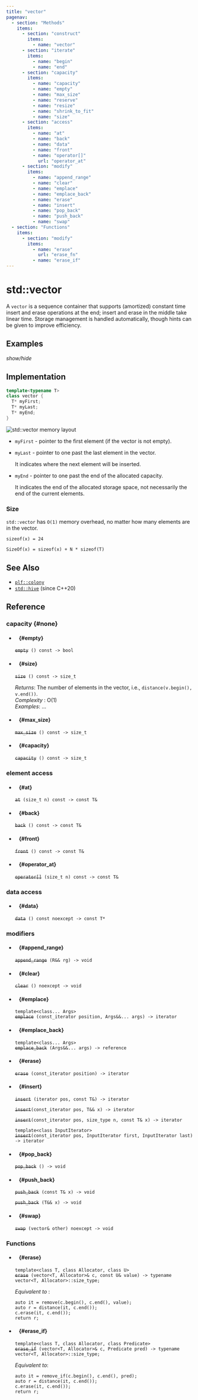 ```yaml
---
title: "vector"
pagenav:
  - section: "Methods"
    items:
      - section: "construct"
        items:
          - name: "vector"
      - section: "iterate"
        items:
          - name: "begin"
          - name: "end"
      - section: "capacity"
        items:
          - name: "capacity"
          - name: "empty"
          - name: "max_size"
          - name: "reserve"
          - name: "resize"
          - name: "shrink_to_fit"
          - name: "size"
      - section: "access"
        items:
          - name: "at"
          - name: "back"
          - name: "data"
          - name: "front"
          - name: "operator[]"
            url: "operator_at"
      - section: "modify"
        items:
          - name: "append_range"
          - name: "clear"
          - name: "emplace"
          - name: "emplace_back"
          - name: "erase"
          - name: "insert"
          - name: "pop_back"
          - name: "push_back"
          - name: "swap"
  - section: "Functions"
    items:
      - section: "modify"
        items:
          - name: "erase"
            url: "erase_fn"
          - name: "erase_if"
---
```


# std::vector

A `vector` is a sequence container that supports (amortized) constant time
insert and erase operations at the end; insert and erase in the middle take
linear time. Storage management is handled automatically, though hints can be
given to improve efficiency.

<!-- _In C++ Standard Library, std::vector is nothing more than a contiguous region
of dynamic memory. The main task of std::vector is to grow the memory region
when there is no space left for new elements._ -->

## Examples

_show/hide_

## Implementation

```cpp
template<typename T>
class vector {
  T* myFirst;
  T* myLast;
  T* myEnd;
}
```

<!-- `std::vector` is a contiguous region of memory. -->

![std::vector memory layout](std__vector.png)

- `myFirst` - pointer to the first element (if the vector is not empty).

- `myLast` - pointer to one past the last element in the vector.

  It indicates where the next element will be inserted.

- `myEnd` - pointer to one past the end of the allocated capacity.

  It indicates the end of the allocated storage space, not necessarily the end
  of the current elements.

### Size

`std::vector` has `O(1)` memory overhead, no matter how many elements are in the
vector.

`sizeof(x) = 24`

`SizeOf(x) = sizeof(x) + N * sizeof(T)`

## See Also

- [`plf::colony`]()
- [`std::hive`]() (since C++20)

## Reference

### capacity {#none}

- #### ` ` {#empty}

  ~~`empty`~~` () const -> bool`

- #### ` ` {#size}

  ~~`size`~~` () const -> size_t`

  _Returns_: The number of elements in the vector, i.e.,
  `distance(v.begin(), v.end())`.\
  _Complexity_ : O(1)\
  _Examples_: ...

- #### ` ` {#max_size}

  ~~`max_size`~~` () const -> size_t`

- #### ` ` {#capacity}

  ~~`capacity`~~` () const -> size_t`

### element access

- #### ` ` {#at}

  ~~`at`~~` (size_t n) const -> const T&`

- #### ` ` {#back}

  ~~`back`~~` () const -> const T&`

- #### ` ` {#front}

  ~~`front`~~` () const -> const T&`

- #### ` ` {#operator_at}

  ~~`operator[]`~~` (size_t n) const -> const T&`

### data access

- #### ` ` {#data}

  ~~`data`~~` () const noexcept -> const T*`

### modifiers

- #### ` ` {#append_range}

  ~~`append_range`~~` (R&& rg) -> void`

- #### ` ` {#clear}

  ~~`clear`~~` () noexcept -> void`

- #### ` ` {#emplace}

  `template<class... Args>`\
  ~~`emplace`~~` (const_iterator position, Args&&... args) -> iterator`

- #### ` ` {#emplace_back}

  `template<class... Args>`\
  ~~`emplace_back`~~` (Args&&... args) -> reference`

- #### ` ` {#erase}

  ~~`erase`~~` (const_iterator position) -> iterator`

- #### ` ` {#insert}

  ~~`insert`~~` (iterator pos, const T&) -> iterator`

  ~~`insert`~~`(const_iterator pos, T&& x) -> iterator`

  ~~`insert`~~`(const_iterator pos, size_type n, const T& x) -> iterator`

  `template<class InputIterator>`\
  ~~`insert`~~`(const_iterator pos, InputIterator first, InputIterator last) -> iterator`

- #### ` ` {#pop_back}

  ~~`pop_back`~~` () -> void`

- #### ` ` {#push_back}

  ~~`push_back`~~` (const T& x) -> void`

  ~~`push_back`~~` (T&& x) -> void`

- #### ` ` {#swap}

  ~~`swap`~~` (vector& other) noexcept -> void`

### Functions

- #### ` ` {#erase}

  `template<class T, class Allocator, class U>`\
  ~~`erase`~~` (vector<T, Allocator>& c, const U& value) -> typename vector<T, Allocator>::size_type;`

  _Equivalent to_ :

  ```
  auto it = remove(c.begin(), c.end(), value);
  auto r = distance(it, c.end());
  c.erase(it, c.end());
  return r;
  ```

- #### ` ` {#erase_if}

  `template<class T, class Allocator, class Predicate>`\
  ~~`erase_if`~~` (vector<T, Allocator>& c, Predicate pred) -> typename vector<T, Allocator>::size_type;`

  _Equivalent to_:

  ```
  auto it = remove_if(c.begin(), c.end(), pred);
  auto r = distance(it, c.end());
  c.erase(it, c.end());
  return r;
  ```
